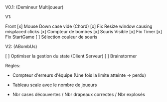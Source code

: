 V0.1: (Demineur Multijoueur)

V1:

Front
[x] Mouse Down case vide (Chord)
[x] Fix Resize window causing misplaced clicks
[x] Compteur de bombes
[x] Souris Visible
[x] Fix Timer
[x] Fix StartGame
[ ] Sélection couleur de souris

V2: (ABombUs)

[ ] Optimiser la gestion du state (Client Serveur)
[ ] Brainstormer

Règles:

-   Compteur d'erreurs d'équipe (Une fois la limite atteinte => perdu)
-   Tableau scale avec le nombre de joueurs

-   Nbr cases découvertes / Nbr drapeaux correctes / Nbr explosés
